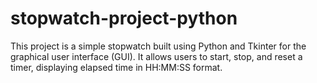 # stopwatch-project-python
This project is a simple stopwatch built using Python and Tkinter for the graphical user interface (GUI). It allows users to start, stop, and reset a timer, displaying elapsed time in HH:MM:SS format.

